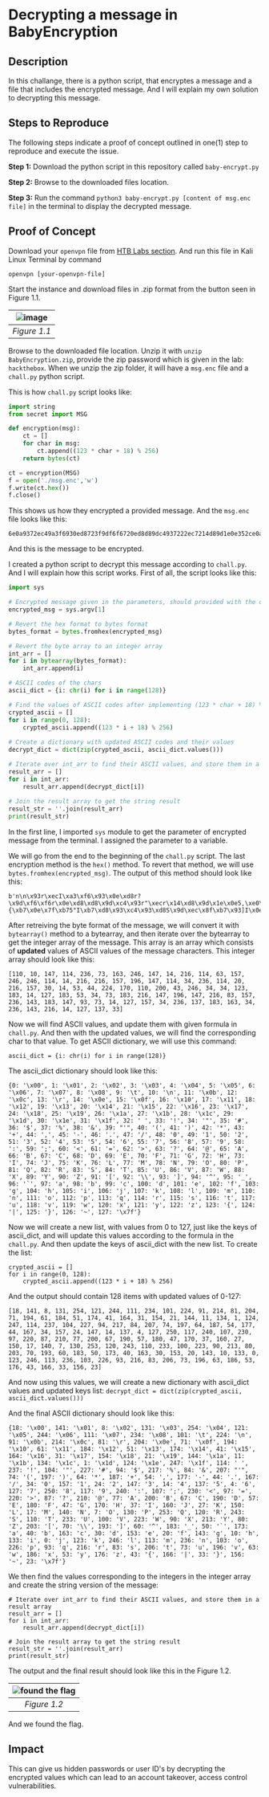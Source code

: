 # Decrypting a message in BabyEncryption

## Description
In this challange, there is a python script, that encryptes a message and a file that includes the encrypted message. And I will explain my own solution to decrypting this message.

## Steps to Reproduce
The following steps indicate a proof of concept outlined in one(1) step to reproduce and execute the issue.

**Step 1:**
Download the python script in this repository called `baby-encrypt.py`

**Step 2:**
Browse to the downloaded files location.

**Step 3:**
Run the command `python3 baby-encrypt.py [content of msg.enc file]` in the terminal to display the decrypted message.

## Proof of Concept
Download your `openvpn` file from [HTB Labs section](https://app.hackthebox.com/). And run this file in Kali Linux Terminal by command
```
openvpn [your-openvpn-file]
```
Start the instance and download files in .zip format from the button seen in Figure 1.1.

| ![image](https://user-images.githubusercontent.com/112284234/227726648-5917aa76-1d7f-4ffe-99e7-99a6c129131a.png) | 
|:--:| 
| *Figure 1.1* |

Browse to the downloaded file location. Unzip it with `unzip BabyEncryption.zip`, provide the zip password which is given in the lab: `hackthebox`. When we unzip the zip folder, it will have a `msg.enc` file and a `chall.py` python script. 

This is how `chall.py` script looks like:
```python
import string
from secret import MSG

def encryption(msg):
    ct = []
    for char in msg:
        ct.append((123 * char + 18) % 256)
    return bytes(ct)

ct = encryption(MSG)
f = open('./msg.enc','w')
f.write(ct.hex())
f.close()
```
This shows us how they encrypted a provided message. And the `msg.enc` file looks like this:
```
6e0a9372ec49a3f6930ed8723f9df6f6720ed8d89dc4937222ec7214d89d1e0e352ce0aa6ec82bf622227bb70e7fb7352249b7d893c493d8539dec8fb7935d490e7f9d22ec89b7a322ec8fd80e7f8921
```
And this is the message to be encrypted.

I created a python script to decrypt this message according to `chall.py`. And I will explain how this script works. First of all, the script looks like this:
```python
import sys

# Encrypted message given in the parameters, should provided with the downloaded file from app.hackthebox.com/challenges/228
encrypted_msg = sys.argv[1]

# Revert the hex format to bytes format
bytes_format = bytes.fromhex(encrypted_msg)

# Revert the byte array to an integer array
int_arr = []
for i in bytearray(bytes_format):
	int_arr.append(i)

# ASCII codes of the chars
ascii_dict = {i: chr(i) for i in range(128)}

# Find the values of ASCII codes after implementing (123 * char + 18) % 256 formula to them
crypted_ascii = []
for i in range(0, 128):
	crypted_ascii.append((123 * i + 18) % 256)
	
# Create a dictionary with updated ASCII codes and their values
decrypt_dict = dict(zip(crypted_ascii, ascii_dict.values()))

# Iterate over int_arr to find their ASCII values, and store them in a result array
result_arr = []
for i in int_arr: 
	result_arr.append(decrypt_dict[i])
	
# Join the result array to get the string result
result_str = ''.join(result_arr)
print(result_str)
```

In the first line, I imported `sys` module to get the parameter of encrypted message from the terminal. I assigned the parameter to a variable.

We will go from the end to the beginning of the `chall.py` script. The last encryption method is the `hex()` method. To revert that method, we will use `bytes.fromhex(encrypted_msg)`. The output of this method should look like this:
```
b'n\n\x93r\xecI\xa3\xf6\x93\x0e\xd8r?\x9d\xf6\xf6r\x0e\xd8\xd8\x9d\xc4\x93r"\xecr\x14\xd8\x9d\x1e\x0e5,\xe0\xaan\xc8+\xf6""{\xb7\x0e\x7f\xb75"I\xb7\xd8\x93\xc4\x93\xd8S\x9d\xec\x8f\xb7\x93]I\x0e\x7f\x9d"\xec\x89\xb7\xa3"\xec\x8f\xd8\x0e\x7f\x89!\xe0'
```

After retreiving the byte format of the message, we will convert it with `bytearray()` method to a bytearray, and then iterate over the bytearray to get the integer array of the message. This array is an array which consists of **updated** values of ASCII values of the message characters. This integer array should look like this:

```
[110, 10, 147, 114, 236, 73, 163, 246, 147, 14, 216, 114, 63, 157, 246, 246, 114, 14, 216, 216, 157, 196, 147, 114, 34, 236, 114, 20, 216, 157, 30, 14, 53, 44, 224, 170, 110, 200, 43, 246, 34, 34, 123, 183, 14, 127, 183, 53, 34, 73, 183, 216, 147, 196, 147, 216, 83, 157, 236, 143, 183, 147, 93, 73, 14, 127, 157, 34, 236, 137, 183, 163, 34, 236, 143, 216, 14, 127, 137, 33]
```

Now we will find ASCII values, and update them with given formula in `chall.py`. And then with the updated values, we will find the corresponding char to that value. To get ASCII dictionary, we will use this command:

`ascii_dict = {i: chr(i) for i in range(128)}`

The ascii_dict dictionary should look like this:
```
{0: '\x00', 1: '\x01', 2: '\x02', 3: '\x03', 4: '\x04', 5: '\x05', 6: '\x06', 7: '\x07', 8: '\x08', 9: '\t', 10: '\n', 11: '\x0b', 12: '\x0c', 13: '\r', 14: '\x0e', 15: '\x0f', 16: '\x10', 17: '\x11', 18: '\x12', 19: '\x13', 20: '\x14', 21: '\x15', 22: '\x16', 23: '\x17', 24: '\x18', 25: '\x19', 26: '\x1a', 27: '\x1b', 28: '\x1c', 29: '\x1d', 30: '\x1e', 31: '\x1f', 32: ' ', 33: '!', 34: '"', 35: '#', 36: '$', 37: '%', 38: '&', 39: "'", 40: '(', 41: ')', 42: '*', 43: '+', 44: ',', 45: '-', 46: '.', 47: '/', 48: '0', 49: '1', 50: '2', 51: '3', 52: '4', 53: '5', 54: '6', 55: '7', 56: '8', 57: '9', 58: ':', 59: ';', 60: '<', 61: '=', 62: '>', 63: '?', 64: '@', 65: 'A', 66: 'B', 67: 'C', 68: 'D', 69: 'E', 70: 'F', 71: 'G', 72: 'H', 73: 'I', 74: 'J', 75: 'K', 76: 'L', 77: 'M', 78: 'N', 79: 'O', 80: 'P', 81: 'Q', 82: 'R', 83: 'S', 84: 'T', 85: 'U', 86: 'V', 87: 'W', 88: 'X', 89: 'Y', 90: 'Z', 91: '[', 92: '\\', 93: ']', 94: '^', 95: '_', 96: '`', 97: 'a', 98: 'b', 99: 'c', 100: 'd', 101: 'e', 102: 'f', 103: 'g', 104: 'h', 105: 'i', 106: 'j', 107: 'k', 108: 'l', 109: 'm', 110: 'n', 111: 'o', 112: 'p', 113: 'q', 114: 'r', 115: 's', 116: 't', 117: 'u', 118: 'v', 119: 'w', 120: 'x', 121: 'y', 122: 'z', 123: '{', 124: '|', 125: '}', 126: '~', 127: '\x7f'}
```
Now we will create a new list, with values from 0 to 127, just like the keys of ascii_dict, and will update this values according to the formula in the `chall.py`. And then update the keys of ascii_dict with the new list. To create the list:
```
crypted_ascii = []
for i in range(0, 128):
	crypted_ascii.append((123 * i + 18) % 256)
```
And the output should contain 128 items with updated values of 0-127:
```
[18, 141, 8, 131, 254, 121, 244, 111, 234, 101, 224, 91, 214, 81, 204, 71, 194, 61, 184, 51, 174, 41, 164, 31, 154, 21, 144, 11, 134, 1, 124, 247, 114, 237, 104, 227, 94, 217, 84, 207, 74, 197, 64, 187, 54, 177, 44, 167, 34, 157, 24, 147, 14, 137, 4, 127, 250, 117, 240, 107, 230, 97, 220, 87, 210, 77, 200, 67, 190, 57, 180, 47, 170, 37, 160, 27, 150, 17, 140, 7, 130, 253, 120, 243, 110, 233, 100, 223, 90, 213, 80, 203, 70, 193, 60, 183, 50, 173, 40, 163, 30, 153, 20, 143, 10, 133, 0, 123, 246, 113, 236, 103, 226, 93, 216, 83, 206, 73, 196, 63, 186, 53, 176, 43, 166, 33, 156, 23]
```
And now using this values, we will create a new dictionary with ascii_dict values and updated keys list:
`decrypt_dict = dict(zip(crypted_ascii, ascii_dict.values()))`

And the final ASCII dictionary should look like this:
```
{18: '\x00', 141: '\x01', 8: '\x02', 131: '\x03', 254: '\x04', 121: '\x05', 244: '\x06', 111: '\x07', 234: '\x08', 101: '\t', 224: '\n', 91: '\x0b', 214: '\x0c', 81: '\r', 204: '\x0e', 71: '\x0f', 194: '\x10', 61: '\x11', 184: '\x12', 51: '\x13', 174: '\x14', 41: '\x15', 164: '\x16', 31: '\x17', 154: '\x18', 21: '\x19', 144: '\x1a', 11: '\x1b', 134: '\x1c', 1: '\x1d', 124: '\x1e', 247: '\x1f', 114: ' ', 237: '!', 104: '"', 227: '#', 94: '$', 217: '%', 84: '&', 207: "'", 74: '(', 197: ')', 64: '*', 187: '+', 54: ',', 177: '-', 44: '.', 167: '/', 34: '0', 157: '1', 24: '2', 147: '3', 14: '4', 137: '5', 4: '6', 127: '7', 250: '8', 117: '9', 240: ':', 107: ';', 230: '<', 97: '=', 220: '>', 87: '?', 210: '@', 77: 'A', 200: 'B', 67: 'C', 190: 'D', 57: 'E', 180: 'F', 47: 'G', 170: 'H', 37: 'I', 160: 'J', 27: 'K', 150: 'L', 17: 'M', 140: 'N', 7: 'O', 130: 'P', 253: 'Q', 120: 'R', 243: 'S', 110: 'T', 233: 'U', 100: 'V', 223: 'W', 90: 'X', 213: 'Y', 80: 'Z', 203: '[', 70: '\\', 193: ']', 60: '^', 183: '_', 50: '`', 173: 'a', 40: 'b', 163: 'c', 30: 'd', 153: 'e', 20: 'f', 143: 'g', 10: 'h', 133: 'i', 0: 'j', 123: 'k', 246: 'l', 113: 'm', 236: 'n', 103: 'o', 226: 'p', 93: 'q', 216: 'r', 83: 's', 206: 't', 73: 'u', 196: 'v', 63: 'w', 186: 'x', 53: 'y', 176: 'z', 43: '{', 166: '|', 33: '}', 156: '~', 23: '\x7f'}
```

We then find the values corresponding to the integers in the integer array and create the string version of the message:
```
# Iterate over int_arr to find their ASCII values, and store them in a result array
result_arr = []
for i in int_arr: 
	result_arr.append(decrypt_dict[i])
	
# Join the result array to get the string result
result_str = ''.join(result_arr)
print(result_str)
```

The output and the final result should look like this in the Figure 1.2.

| ![found the flag](https://user-images.githubusercontent.com/112284234/227734933-d75e5837-4fe4-482e-bdf4-88b8b59b5b02.png) |
|:--:|
| *Figure 1.2* |

And we found the flag.


## Impact
This can give us hidden passwords or user ID's by decrypting the encrypted values which can lead to an account takeover, access control vulnerabilities.

